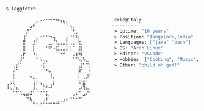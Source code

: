 ```ocaml
$ laggfetch

⠀⠀⠀⠀⠀⠀⠀⠀⠀⣀⡤⠴⠒⠒⠒⠶⢤⣄⡀⠀⠀⠀⠀⠀⠀⠀        cele@italy
⠀⠀⠀⠀⠀⠀⠀⣠⠞⠁⠀⠀⠀⠀⠀⠀⠀⠈⠙⢦⡀⠀⠀⠀⠀⠀       ----------
⠀⠀⠀⠀⠀⠀⡼⠁⠀⠀⠀⠀⠀⠀⠀⠀⠀⠀⠀⠈⢳⡀⠀⠀⠀⠀        > Uptime: "16 years"
⠀⠀⠀⠀⠀⢸⠁⠀⠀⣠⠖⠛⠛⠲⢤⠀⠀⠀⣰⠚⠛⢷⠀⠀⠀⠀        > Position: "Bangalore,India" 
⠀⠀⠀⠀⠀⣿⠀⠀⣸⠃⠀⠀⢀⣀⠈⢧⣠⣤⣯⢠⣤⠘⣆⠀⠀⠀        > Languages: ["java" "bash"]
⠀⠀⠀⠀⠀⣿⠀⠀⡇⠀⠀⠀⠻⠟⠠⣏⣀⣀⣨⡇⠉⢀⣿⠀⠀⠀        > OS: "Arch Linux" 
⠀⠀⠀⠀⢀⡟⠀⠀⠹⡄⠀⠀⠀⠀⠀⠉⠑⠚⠉⠀⣠⡞⢿⠀⠀⠀        > Editor: "VSCode"
⠀⠀⠀⢀⡼⠁⠀⠀⠀⠙⠳⢤⡄⠀⠀⠀⠀⠀⠀⠀⠁⠙⢦⠳⣄⠀        > Hobbies: ["Cooking", "Music", "Retro-Gaming"] 
⠀⠀⢀⡾⠁⠀⠀⠀⠀⠀⠤⣏⠀⠀⠀⠀⠀⠀⠀⠀⠀⠀⣸⠃⠙⡆        > Other: "child of god!"
⠀⠀⣼⠁⠀⠀⠀⠀⠀⠀⠀⠈⠳⣄⠀⠀⠀⠀⠀⠀⠀⢠⡏⠀⠀⡇
⠀⠀⣏⠀⠀⠀⠀⠲⣄⡀⠀⠀⠀⠸⡄⠀⠀⠀⠀⠀⠀⢸⠀⢀⡼⠁
⢀⡴⢿⠀⠀⠀⠀⠀⢸⠟⢦⡀⠀⢀⡇⠀⠀⠀⠀⠀⠀⠘⠗⣿⠁⠀
⠸⣦⡘⣦⠀⠀⠀⠀⣸⣄⠀⡉⠓⠚⠀⠀⠀⠀⠀⠀⠀⠀⡴⢹⣦⡀
⠀⠀⠉⠛⠳⢤⣴⠾⠁⠈⠟⠉⣇⠀⠀⠀⠀⠀⠀⠀⣠⠞⠁⣠⠞⠁
⠀⠀⠀⠀⠀⠀⠙⢧⣀⠀⠀⣠⠏⠀⠀⢀⣀⣠⠴⠛⠓⠚⠋⠀⠀⠀
⠀⠀⠀⠀⠀⠀⠀⠀⠉⠙⠋⠉⠉⠉⠉⠉⠁⠀⠀⠀⠀⠀⠀⠀⠀⠀


```

<!--
**laggy-tux/laggy-tux** is a ✨ _special_ ✨ repository because its `README.md` (this file) appears on your GitHub profile.

Here are some ideas to get you started:

- 🔭 I’m currently working on ...
- 🌱 I’m currently learning ...
- 👯 I’m looking to collaborate on ...
- 🤔 I’m looking for help with ...
- 💬 Ask me about ...
- 📫 How to reach me: ...
- 😄 Pronouns: ...
- ⚡ Fun fact: ...
-->
